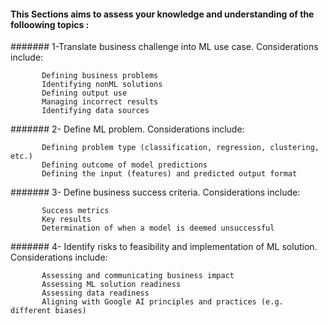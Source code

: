 
#### This Sections aims to assess your knowledge and understanding of the folloowing topics : 
   
   ####### 1-Translate business challenge into ML use case. Considerations include:

           Defining business problems
           Identifying nonML solutions
           Defining output use
           Managing incorrect results
           Identifying data sources
  #######  2- Define ML problem. Considerations include:

           Defining problem type (classification, regression, clustering, etc.)
           Defining outcome of model predictions
           Defining the input (features) and predicted output format
       
  #######  3- Define business success criteria. Considerations include:

           Success metrics
           Key results
           Determination of when a model is deemed unsuccessful
           
 #######   4- Identify risks to feasibility and implementation of ML solution. Considerations include:

           Assessing and communicating business impact
           Assessing ML solution readiness
           Assessing data readiness
           Aligning with Google AI principles and practices (e.g. different biases)

